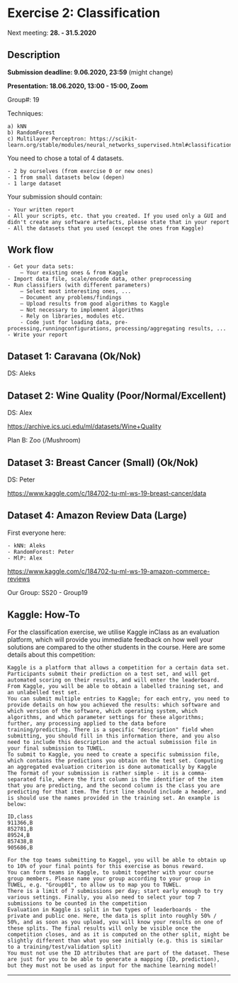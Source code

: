 # Exercise 2: Classification

Next meeting: **28. - 31.5.2020**

## Description

**Submission deadline: 9.06.2020, 23:59** (might change)

**Presentation: 18.06.2020,  13:00 - 15:00, Zoom**

Group#: 19

Techniques:

    a) kNN
    b) RandomForest
    c) Multilayer Perceptron: https://scikit-learn.org/stable/modules/neural_networks_supervised.html#classification

You need to chose a total of 4 datasets.

    - 2 by ourselves (from exercise 0 or new ones)
    - 1 from small datasets below (depen)
    - 1 large dataset

Your submission should contain:

    - Your written report
    - All your scripts, etc. that you created. If you used only a GUI and didn't create any software artefacts, please state that in your report
    - All the datasets that you used (except the ones from Kaggle)

## Work flow

    - Get your data sets:
        – Your existing ones & from Kaggle
    - Import data file, scale/encode data, other preprocessing
    - Run classifiers (with different parameters)
        – Select most interesting ones, ...
        – Document any problems/findings
        – Upload results from good algorithms to Kaggle
        – Not necessary to implement algorithms
        - Rely on libraries, modules etc.
        - Code just for loading data, pre-processing,runningconfigurations, processing/aggregating results, ...
    - Write your report

## Dataset 1: Caravana (Ok/Nok)

DS: Aleks

## Dataset 2: Wine Quality (Poor/Normal/Excellent)

DS: Alex

https://archive.ics.uci.edu/ml/datasets/Wine+Quality

Plan B: Zoo (/Mushroom)

## Dataset 3: Breast Cancer (Small) (Ok/Nok)

DS: Peter

https://www.kaggle.com/c/184702-tu-ml-ws-19-breast-cancer/data

## Dataset 4: Amazon Review Data (Large)

First everyone here:

    - kNN: Aleks 
    - RandomForest: Peter 
    - MlP: Alex

https://www.kaggle.com/c/184702-tu-ml-ws-19-amazon-commerce-reviews

Our Group: SS20 - Group19

## Kaggle: How-To

For the classification exercise, we utilise Kaggle inClass as an evaluation platform, which will provide you immediate feedback on how well your solutions are compared to the other students in the course. Here are some details about this competition:

    Kaggle is a platform that allows a competition for a certain data set. Participants submit their prediction on a test set, and will get automated scoring on their results, and will enter the leaderboard.
    From Kaggle, you will be able to obtain a labelled training set, and an unlabelled test set.
    You can submit multiple entries to Kaggle; for each entry, you need to provide details on how you achieved the results: which software and which version of the software, which operating system, which algorithms, and which parameter settings for these algorithms; further, any processing applied to the data before training/predicting. There is a specific "description" field when submitting, you should fill in this information there, and you also need to include this description and the actual submission file in your final submission to TUWEL.
    To submit to Kaggle, you need to create a specific submission file, which contains the predictions you obtain on the test set. Computing an aggregated evaluation criterion is done automatically by Kaggle
    The format of your submission is rather simple - it is a comma-separated file, where the first column is the identifier of the item that you are predicting, and the second column is the class you are predicting for that item. The first line should include a header, and is should use the names provided in the training set. An example is below:

    ID,class
    911366,B
    852781,B
    89524,B
    857438,B
    905686,B

    For the top teams submitting to Kaggel, you will be able to obtain up to 10% of your final points for this exercise as bonus reward.
    You can form teams in Kaggle, to submit together with your course group members. Please name your group according to your group in TUWEL, e.g. "Group01", to allow us to map you to TUWEL.
    There is a limit of 7 submissions per day; start early enough to try various settings. Finally, you also need to select your top 7 submissions to be counted in the competition
    Evaluation in Kaggle is split in two types of leaderboards - the private and public one. Here, the data is split into roughly 50% / 50%, and as soon as you upload, you will know your results on one of these splits. The final results will only be visible once the competition closes, and as it is computed on the other split, might be slightly different than what you see initially (e.g. this is similar to a training/test/validation split)
    You must not use the ID attributes that are part of the dataset. These are just for you to be able to generate a mapping (ID, prediction), but they must not be used as input for the machine learning model! 


---
